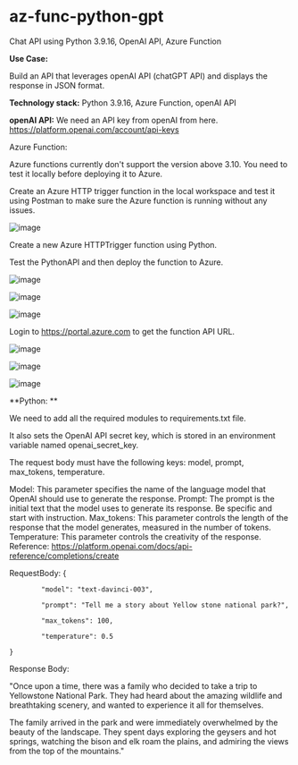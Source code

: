 # az-func-python-gpt
Chat API using Python 3.9.16, OpenAI API, Azure Function

**Use Case:**

Build an API that leverages openAI API (chatGPT API) and displays the response in JSON format. 

**Technology stack:** Python 3.9.16, Azure Function, openAI API

**openAI API:** We need an API key from openAI from here. https://platform.openai.com/account/api-keys

Azure Function:

Azure functions currently don't support the version above 3.10. You need to test it locally before deploying it to Azure.

Create an Azure HTTP trigger function in the local workspace and test it using Postman to make sure the Azure function is running without any issues. 

![image](https://github.com/aarkatta/az-func-python-gpt/assets/6164192/c5bbfd8f-0a20-484b-bd52-144855521933)

Create a new Azure HTTPTrigger function using Python. 

Test the PythonAPI and then deploy the function to Azure. 

![image](https://github.com/aarkatta/az-func-python-gpt/assets/6164192/8696cb20-2b6b-4401-916f-fb20fcc290a3)

![image](https://github.com/aarkatta/az-func-python-gpt/assets/6164192/0db00340-4841-458e-9b0f-43e086a28d7a)

![image](https://github.com/aarkatta/az-func-python-gpt/assets/6164192/51ed0169-8b02-46e5-979a-2f63f943514f)


Login to https://portal.azure.com to get the function API URL.

![image](https://github.com/aarkatta/az-func-python-gpt/assets/6164192/833eff2b-db4d-47f3-aa8a-ef724a7e806a)


![image](https://github.com/aarkatta/az-func-python-gpt/assets/6164192/3c4235a9-6464-43dc-9226-191667af49a6)

![image](https://github.com/aarkatta/az-func-python-gpt/assets/6164192/484300e5-0cdb-4173-b6ba-d4adbe65fb19)


**Python: **

We need to add all the required modules to requirements.txt file. 

It also sets the OpenAI API secret key, which is stored in an environment variable named openai_secret_key.

The request body must have the following keys: model, prompt, max_tokens, temperature.

Model: This parameter specifies the name of the language model that OpenAI should use to generate the response. 
Prompt: The prompt is the initial text that the model uses to generate its response. Be specific and start with instruction. 
Max_tokens: This parameter controls the length of the response that the model generates, measured in the number of tokens.
Temperature: This parameter controls the creativity of the response.
Reference: https://platform.openai.com/docs/api-reference/completions/create

RequestBody:
 {
 
            "model": "text-davinci-003",
            
            "prompt": "Tell me a story about Yellow stone national park?",
            
            "max_tokens": 100,
            
            "temperature": 0.5
            
    }
    
Response Body:

"Once upon a time, there was a family who decided to take a trip to Yellowstone National Park. They had heard about the amazing wildlife and breathtaking scenery, and wanted to experience it all for themselves.

The family arrived in the park and were immediately overwhelmed by the beauty of the landscape. They spent days exploring the geysers and hot springs, watching the bison and elk roam the plains, and admiring the views from the top of the mountains."



